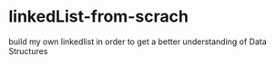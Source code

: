 # linkedList-from-scrach

build my own linkedlist in order to get a better understanding of Data Structures
